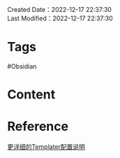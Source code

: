 Created Date：2022-12-17 22:37:30  
Last Modified：2022-12-17 22:37:30

# Tags

#Obsidian

# Content

# Reference

[更详细的Templater配置说明](https://silentvoid13.github.io/Templater/user-functions/system-user-functions.html)
